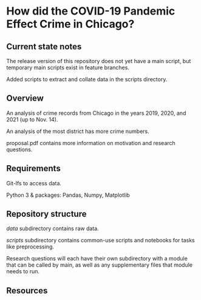 # How did the COVID-19 Pandemic Effect Crime in Chicago?
## Current state notes
The release version of this repository does not yet have a main script, but temporary main scripts exist in feature branches.

Added scripts to extract and collate data in the scripts directory.

## Overview
An analysis of crime records from Chicago in the years 2019, 2020, and 2021 (up to Nov. 14).

An analysis of the most district has more crime numbers.


proposal.pdf contains more information on motivation and research questions.

## Requirements
Git-lfs to access data.

Python 3 & packages: Pandas, Numpy, Matplotlib

## Repository structure
*data* subdirectory contains raw data.

*scripts* subdirectory contains common-use scripts and notebooks for tasks like preprocessing.

Research questions will each have their own subdirectory with a module that can be called by main, as well as any supplementary files that module needs to run.

## Resources
